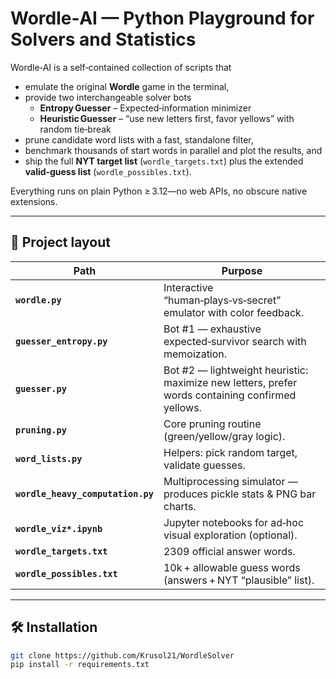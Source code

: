 <!-- README.md -->

# **Wordle‑AI — Python Playground for Solvers and Statistics**

Wordle‑AI is a self‑contained collection of scripts that

* emulate the original **Wordle** game in the terminal,  
* provide two interchangeable solver bots  
  * **Entropy Guesser** – Expected‑information minimizer  
  * **Heuristic Guesser** – “use new letters first, favor yellows” with random tie‑break  
* prune candidate word lists with a fast, standalone filter,  
* benchmark thousands of start words in parallel and plot the results, and  
* ship the full **NYT target list** (`wordle_targets.txt`) plus the extended **valid‑guess list** (`wordle_possibles.txt`).

Everything runs on plain Python ≥ 3.12—no web APIs, no obscure native extensions.

---

## 📂 Project layout

| Path                                | Purpose                                                                                                 |
|-------------------------------------|---------------------------------------------------------------------------------------------------------|
| **`wordle.py`**                     | Interactive “human‑plays‑vs‑secret” emulator with color feedback.                                      |
| **`guesser_entropy.py`**            | Bot #1 — exhaustive expected‑survivor search with memoization.                                          |
| **`guesser.py`**                    | Bot #2 — lightweight heuristic: maximize new letters, prefer words containing confirmed yellows.        |
| **`pruning.py`**                    | Core pruning routine (green/yellow/gray logic).                                                         |
| **`word_lists.py`**                 | Helpers: pick random target, validate guesses.                                                          |
| **`wordle_heavy_computation.py`**   | Multiprocessing simulator — produces pickle stats & PNG bar charts.                                     |
| **`wordle_viz*.ipynb`**             | Jupyter notebooks for ad‑hoc visual exploration (optional).                                             |
| **`wordle_targets.txt`**            | 2309 official answer words.                                                                            |
| **`wordle_possibles.txt`**          | 10k + allowable guess words (answers + NYT “plausible” list).                                           |

---

## 🛠 Installation

```bash
git clone https://github.com/Krusol21/WordleSolver
pip install -r requirements.txt